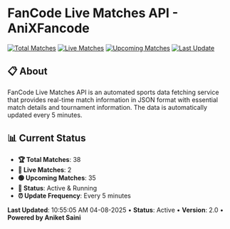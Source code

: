# FanCode Live Matches API - AniXFancode

[![Total Matches](https://img.shields.io/badge/Total%20Matches-38-blue)](https://github.com/AniketSainiOp/AniXFancode)
[![Live Matches](https://img.shields.io/badge/Live%20Matches-2-red)](https://github.com/AniketSainiOp/AniXFancode)
[![Upcoming Matches](https://img.shields.io/badge/Upcoming%20Matches-35-green)](https://github.com/AniketSainiOp/AniXFancode)
[![Last Update](https://img.shields.io/badge/Last%20Update-10%3A55%3A05%20AM%2004-08-2025-orange)](https://github.com/AniketSainiOp/AniXFancode)

## 📋 About

FanCode Live Matches API is an automated sports data fetching service that provides real-time match information in JSON format with essential match details and tournament information. The data is automatically updated every 5 minutes.

## 📊 Current Status

- **🏆 Total Matches**: 38
- **🔴 Live Matches**: 2
- **🟢 Upcoming Matches**: 35
- **📡 Status**: Active & Running
- **⏰ Update Frequency**: Every 5 minutes

**Last Updated**: 10:55:05 AM 04-08-2025 • **Status**: Active • **Version**: 2.0 • **Powered by Aniket Saini**

